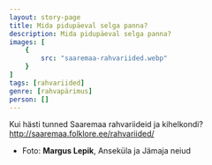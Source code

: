 ```yaml
---
layout: story-page
title: Mida pidupäeval selga panna?
description: Mida pidupäeval selga panna?
images: [
    {
        src: "saaremaa-rahvariided.webp"
    }
]
tags: [rahvariided]
genre: [rahvapärimus]
person: []
---
```


<!-- # {{$doc.title}} -->

<!-- Fotole pealkiri: Mida pidupäeval selga panna? -->

<!-- Foto siit: https://xn--srvemaa-90a.ee/wp-content/uploads/2021/01/Ansekula-ja-Jamaja-neiud-2015.jpg -->

Kui hästi tunned Saaremaa rahvariideid ja kihelkondi? http://saaremaa.folklore.ee/rahvariided/



<!-- <story-author :author="author" :origin="origin"></story-author> -->
<!-- <story-dictionary :terms="dictionary"></story-dictionary> -->

<!-- <details-wrapper summary="Mõtlemiseks ja arutlemiseks">

- ?

</details-wrapper> -->


<details-wrapper summary="Allikad" class="text-sm" icon="icon-park-outline:document-folder">

- Foto: **Margus Lepik**, Anseküla ja Jämaja neiud

</details-wrapper>
